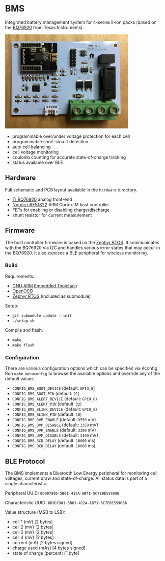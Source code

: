 # BMS

Integrated battery management system for 4-series li-ion packs (based on the [BQ76920](http://www.ti.com/product/BQ76920) from Texas Instruments).

![Board](hardware/board.jpg)

* programmable over/under voltage protection for each cell
* programmable short-circuit detection
* auto cell balancing
* cell voltage monitoring
* coulomb counting for accurate state-of-charge tracking
* status available over BLE

## Hardware

Full schematic and PCB layout available in the `hardware` directory.

* [TI BQ76920](http://www.ti.com/product/BQ76920) analog front-end
* [Nordic nRF51822](https://www.nordicsemi.com/eng/Products/Bluetooth-low-energy/nRF51822) ARM Cortex-M host controller
* FETs for enabling or disabling charge/discharge
* shunt resistor for current measurement

## Firmware

The host controller firmware is based on the [Zephyr RTOS](https://www.zephyrproject.org).  It communicates with the BQ76920 via I2C and handles various error states that may occur in the BQ76920.  It also exposes a BLE peripheral for wireless monitoring.

### Build

Requirements:

* [GNU ARM Embedded Toolchain](https://developer.arm.com/open-source/gnu-toolchain/gnu-rm)
* [OpenOCD](http://openocd.org)
* [Zephyr RTOS](https://www.zephyrproject.org) (included as submodule)

Setup:

* `git submodule update --init`
* `./setup.sh`

Compile and flash:

* `make`
* `make flash`

### Configuration

There are various configuration options which can be specified via Kconfig.  Run `make menuconfig` to browse the available options and override any of the default values.

* `CONFIG_BMS_BOOT_DEVICE` (default: `GPIO_0`)
* `CONFIG_BMS_BOOT_PIN` (default: `21`)
* `CONFIG_BMS_ALERT_DEVICE` (default: `GPIO_0`)
* `CONFIG_BMS_ALERT_PIN` (default: `22`)
* `CONFIG_BMS_BLINK_DEVICE` (default: `GPIO_0`)
* `CONFIG_BMS_BLINK_PIN` (default: `18`)
* `CONFIG_BMS_OVP_ENABLE` (default: `3550` mV)
* `CONFIG_BMS_OVP_DISABLE` (default: `3350` mV)
* `CONFIG_BMS_UVP_ENABLE` (default: `3300` mV)
* `CONFIG_BMS_UVP_DISABLE` (default: `3100` mV)
* `CONFIG_BMS_SCD_DELAY` (default: `10000` ms)
* `CONFIG_BMS_OCD_DELAY` (default: `10000` ms)

## BLE Protocol

The BMS implements a Bluetooth Low Energy peripheral for monitoring cell voltages, current draw and state-of-charge.  All status data is part of a single characteristic.

Peripheral UUID: `8D9D7800-5B61-412A-AB71-5C7E0E559086`

Characteristic UUID: `8D9D7801-5B61-412A-AB71-5C7E0E559086`

Value structure (MSB to LSB):

* cell 1 (mV) [2 bytes]
* cell 2 (mV) [2 bytes]
* cell 3 (mV) [2 bytes]
* cell 4 (mV) [2 bytes]
* current (mA) [2 bytes signed]
* charge used (mAs) [4 bytes signed]
* state of charge (percent) [1 byte]

